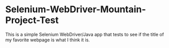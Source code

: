 # Selenium-WebDriver-Mountain-Project-Test
This is a simple Selenium WebDriver/Java app that tests to see if the title of my favorite webpage is what I think it is.
